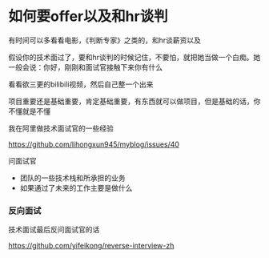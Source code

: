 
# 如何要offer以及和hr谈判


有时间可以多看看电影，《判断专家》之类的，和hr谈薪资以及

假设你的技术面过了，要和hr谈判的时候记住，不要怕，就把她当做一个白痴。她一般会说：你好，刚刚和面试官接触下来你有什么

看看欲三更的bilibili视频，然后自己整一个出来



项目重要还是基础重要，肯定基础重要，有东西就可以做项目，但是基础的话，你不懂就是不懂



我在阿里做技术面试官的一些经验

https://github.com/lihongxun945/myblog/issues/40



问面试官

- 团队的一些技术栈和所承担的业务
- 如果通过了未来的工作主要是做什么



### 反向面试

技术面试最后反问面试官的话

https://github.com/yifeikong/reverse-interview-zh
